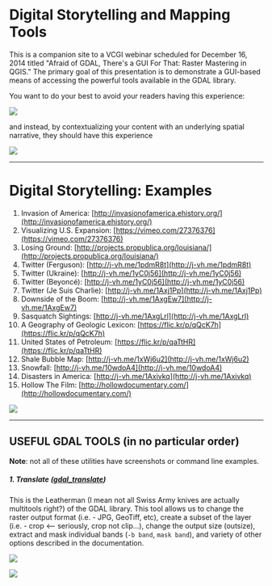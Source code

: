 # **Digital Storytelling and Mapping Tools**

This is a companion site to a VCGI webinar scheduled for December 16, 2014 titled "Afraid of GDAL, There's a GUI For That: Raster Mastering in QGIS." The primary goal of this presentation is to demonstrate a GUI-based means of accessing the powerful tools available in the GDAL library.

You want to do your best to avoid your readers having this experience:

![](http://media.giphy.com/media/og1j2W8BkkaAw/giphy.gif) 

and instead, by contextualizing your content with an underlying spatial narrative, they should have this experience

![](http://media.giphy.com/media/1unWthRtNnzkA/giphy.gif) 


***
# **Digital Storytelling: Examples**

1. Invasion of America: [http://invasionofamerica.ehistory.org/](http://invasionofamerica.ehistory.org/) 
2. Visualizing U.S. Expansion: [https://vimeo.com/27376376](https://vimeo.com/27376376) 
3. Losing Ground:  [http://projects.propublica.org/louisiana/](http://projects.propublica.org/louisiana/) 
4. Twitter (Ferguson): [http://j-vh.me/1pdmR8t](http://j-vh.me/1pdmR8t)
5. Twitter (Ukraine): [http://j-vh.me/1yC0j56](http://j-vh.me/1yC0j56)
6. Twitter (Beyoncé): [http://j-vh.me/1yC0j56](http://j-vh.me/1yC0j56)
7. Twitter (Je Suis Charlie): [http://j-vh.me/1Axj1Pp](http://j-vh.me/1Axj1Pp)
7. Downside of the Boom: [http://j-vh.me/1AxgEw7](http://j-vh.me/1AxgEw7)
8. Sasquatch Sightings: [http://j-vh.me/1AxgLrl](http://j-vh.me/1AxgLrl)
9. A Geography of Geologic Lexicon: [https://flic.kr/p/qQcK7h](https://flic.kr/p/qQcK7h)
10. United States of Petroleum: [https://flic.kr/p/qaTtHR](https://flic.kr/p/qaTtHR)
11. Shale Bubble Map: [http://j-vh.me/1xWj6u2](http://j-vh.me/1xWj6u2)
12. Snowfall: [http://j-vh.me/10wdoA4](http://j-vh.me/10wdoA4)
13. Disasters in America: [http://j-vh.me/1Axivkq](http://j-vh.me/1Axivkq)
14. Hollow The Film: [http://hollowdocumentary.com/](http://hollowdocumentary.com/)


![](https://raw.githubusercontent.com/vanhoesenj/GDAL-VCGI/master/Images/geology.png)

****
## **USEFUL GDAL TOOLS (in no particular order)**
**Note**: not all of these utilities have screenshots or command line examples.
  
##### **1. Translate** ([gdal_translate](http://gdal.org/1.11/gdal_translate.html))
This is the Leatherman (I mean not all Swiss Army knives are actually multitools right?) of the GDAL library. This tool allows us to change the raster output format (i.e. - JPG, GeoTiff, etc), create a subset of the layer (i.e. - crop <-- seriously, crop not clip...), change the output size (outsize), extract and mask individual bands (`-b band`, `mask band`), and variety of other options described in the documentation.

![](https://raw.githubusercontent.com/vanhoesenj/GDAL-VCGI/master/Images/gdal_translate.png)

![](https://raw.githubusercontent.com/vanhoesenj/GDAL-VCGI/master/Images/gdal_clipper.png)